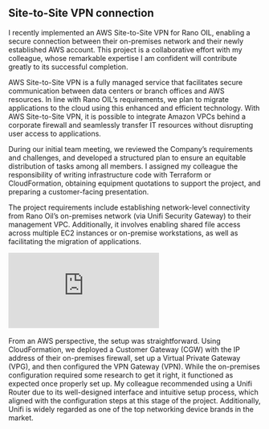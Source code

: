## Site-to-Site VPN connection

I recently implemented an AWS Site-to-Site VPN for Rano OIL, enabling a secure connection between their on-premises network and their newly established AWS account. This project is a collaborative effort with my colleague, whose remarkable expertise I am confident will contribute greatly to its successful completion.

AWS Site-to-Site VPN is a fully managed service that facilitates secure communication between data centers or branch offices and AWS resources. In line with Rano OIL’s requirements, we plan to migrate applications to the cloud using this enhanced and efficient technology. With AWS Site-to-Site VPN, it is possible to integrate Amazon VPCs behind a corporate firewall and seamlessly transfer IT resources without disrupting user access to applications.

During our initial team meeting, we reviewed the Company’s requirements and challenges, and developed a structured plan to ensure an equitable distribution of tasks among all members. I assigned my colleague the responsibility of writing infrastructure code with Terraform or CloudFormation, obtaining equipment quotations to support the project, and preparing a customer-facing presentation.

The project requirements include establishing network-level connectivity from Rano Oil’s on-premises network (via Unifi Security Gateway) to their management VPC. Additionally, it involves enabling shared file access across multiple EC2 instances or on-premise workstations, as well as facilitating the migration of applications.

![AA Rano Oil](https://github.com/azibat92/Aws-projects/blob/main/Site-to-Site/EFS-S2S-Diagram.pdf)

From an AWS perspective, the setup was straightforward. Using CloudFormation, we deployed a Customer Gateway (CGW) with the IP address of their on-premises firewall, set up a Virtual Private Gateway (VPG), and then configured the VPN Gateway (VPN). While the on-premises configuration required some research to get it right, it functioned as expected once properly set up. My colleague recommended using a Unifi Router due to its well-designed interface and intuitive setup process, which aligned with the configuration steps at this stage of the project. Additionally, Unifi is widely regarded as one of the top networking device brands in the market.
